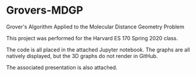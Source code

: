 # Grovers-MDGP
Grover's Algorithm Applied to the Molecular Distance Geometry Problem

This project was performed for the Harvard ES 170 Spring 2020 class.

The code is all placed in the attached Jupyter notebook. The graphs are all natively displayed, but the 3D graphs do not render in GitHub.

The associated presentation is also attached. 
